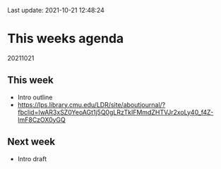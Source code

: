 Last update: 2021-10-21 12:48:24

# This weeks agenda

20211021

## This week

-   Intro outline
-   <https://lps.library.cmu.edu/LDR/site/aboutjournal/?fbclid=IwAR3xSZ0YeoAGt1j5Q0gLRzTkIFMmdZHTVJr2xoLy40_f4Z-lmF8CzOX0yGQ>

## Next week

-   Intro draft
